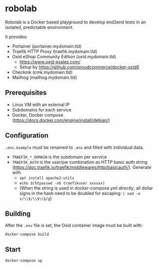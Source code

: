 # robolab

Robolab is a Docker based playground to develop end2end tests in an isolated, predictable environment. 

It provides: 
- Portainer (portainer.mydomain.tld)
- Traefik HTTP Proxy (traefik.mydomain.tld)
- Oxid eShop Community Edition (oxid.mydomain.tld) 
    - https://www.oxid-esales.com/
    - Setup by https://github.com/proudcommerce/docker-oxid6
- Checkmk (cmk.mydomain.tld)
- Mailhog (mailhog.mydomain.tld)


## Prerequisites

- Linux VM with an external IP
- Subdomains for each service
- Docker, Docker compose (https://docs.docker.com/engine/install/debian/)

## Configuration

`.env.example` must be renamed to `.env` and filled with individual data. 

- `TRAEFIK_*_DOMAIN` is the subdomain per service
- `TRAEFIK_AUTH` is the user/pw combination as HTTP basic auth string (https://doc.traefik.io/traefik/middlewares/http/basicauth/). Generate with
  - `apt install apache2-utils`
  - `echo $(htpasswd -nb traefikuser xxxxxx)`     
  - (When the string is used in docker-compose.yml *directly*, all dollar signs in the hash need to be doubled for escaping: `| sed -e s/\\$/\\$\\$/g`)

## Building 

After the `.env` file is set, the Oxid container image must be built with: 

    docker-compose build


## Start 

    docker-compose up